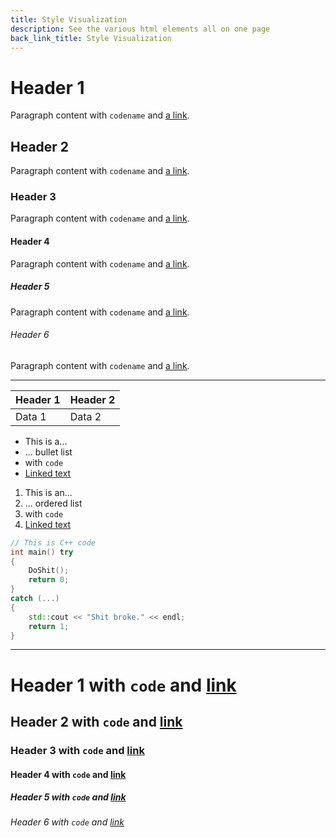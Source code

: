 ```yaml
---
title: Style Visualization
description: See the various html elements all on one page
back_link_title: Style Visualization
---
```



# Header 1

Paragraph content with `codename` and [a link](./).

## Header 2

Paragraph content with `codename` and [a link](./).

### Header 3

Paragraph content with `codename` and [a link](./).

#### Header 4

Paragraph content with `codename` and [a link](./).

##### Header 5

Paragraph content with `codename` and [a link](./).

###### Header 6

Paragraph content with `codename` and [a link](./).

------------------------------------------------------------

| Header 1 | Header 2 |
|---|---|
| Data 1 | Data 2 |

- This is a...
- ... bullet list
- with `code`
- [Linked text](./)

1. This is an...
2. ... ordered list
3. with `code`
4. [Linked text](./)

```c++
// This is C++ code
int main() try
{
	DoShit();
	return 0;
}
catch (...)
{
	std::cout << "Shit broke." << endl;
	return 1;
}
```

------------------------------------------------------------

# Header 1 with `code` and [link](./)
## Header 2 with `code` and [link](./)
### Header 3 with `code` and [link](./)
#### Header 4 with `code` and [link](./)
##### Header 5 with `code` and [link](./)
###### Header 6 with `code` and [link](./)
